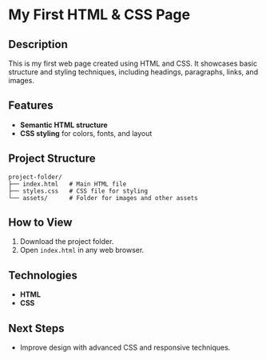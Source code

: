 # My First HTML & CSS Page

## Description

This is my first web page created using HTML and CSS. It showcases basic structure and styling techniques, including headings, paragraphs, links, and images.

## Features

- **Semantic HTML structure**
- **CSS styling** for colors, fonts, and layout

## Project Structure

```plaintext
project-folder/
├── index.html   # Main HTML file
├── styles.css   # CSS file for styling
└── assets/      # Folder for images and other assets
```

## How to View

1. Download the project folder.
2. Open `index.html` in any web browser.

## Technologies

- **HTML**
- **CSS**

## Next Steps

- Improve design with advanced CSS and responsive techniques.
